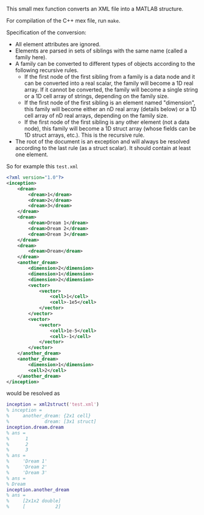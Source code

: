 This small mex function converts an XML file into a MATLAB structure. 

For compilation of the C++ mex file, run `make`.

Specification of the conversion:

* All element attributes are ignored.
* Elements are parsed in sets of siblings with the same name (called a family here).
* A family can be converted to different types of objects according to the following recursive rules.
    * If the first node of the first sibling from a family is a data node and it can be converted into a real scalar, the family will become a 1D real array. If it cannot be converted, the family will become a single string or a 1D cell array of strings, depending on the family size.
    * If the first node of the first sibling is an element named "dimension", this family will become either an nD real array (details below) or a 1D cell array of nD real arrays, depending on the family size. 
    * If the first node of the first sibling is any other element (not a data node), this family will become a 1D struct array (whose fields can be 1D struct arrays, etc.). This is the recursive rule.
* The root of the document is an exception and will always be resolved according to the last rule (as a struct scalar). It should contain at least one element.

So for example this `test.xml`

```xml
<?xml version="1.0"?>
<inception>
    <dream>
        <dream>1</dream>
        <dream>2</dream>
        <dream>3</dream>
    </dream>
    <dream>
        <dream>Dream 1</dream>
        <dream>Dream 2</dream>
        <dream>Dream 3</dream>
    </dream>
    <dream>
        <dream>Dream</dream>
    </dream>
    <another_dream>
        <dimension>2</dimension>
        <dimension>1</dimension>
        <dimension>2</dimension>
        <vector>
            <vector>
                <cell>1</cell>
                <cell>-1e5</cell>
            </vector>
        </vector>
        <vector>
            <vector>
                <cell>1e-5</cell>
                <cell>-1</cell>
            </vector>
        </vector>
    </another_dream>
    <another_dream>
        <dimension>1</dimension>
        <cell>2</cell>
    </another_dream>
</inception>
```

would be resolved as

```matlab
inception = xml2struct('test.xml')
% inception = 
%     another_dream: {2x1 cell}
%             dream: [3x1 struct]
inception.dream.dream
% ans =
%      1
%      2
%      3
% ans = 
%     'Dream 1'
%     'Dream 2'
%     'Dream 3'
% ans =
% Dream
inception.another_dream
% ans = 
%     [2x1x2 double]
%     [           2]
```
